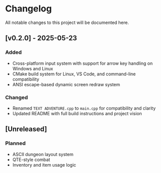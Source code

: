 # Changelog

All notable changes to this project will be documented here.

## [v0.2.0] - 2025-05-23
### Added
- Cross-platform input system with support for arrow key handling on Windows and Linux
- CMake build system for Linux, VS Code, and command-line compatibility
- ANSI escape-based dynamic screen redraw system

### Changed
- Renamed `TEXT ADVENTURE.cpp` to `main.cpp` for compatibility and clarity
- Updated README with full build instructions and project vision

## [Unreleased]
### Planned
- ASCII dungeon layout system
- QTE-style combat
- Inventory and item usage logic
